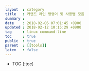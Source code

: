 ```yaml
---
layout  : category
title   : 커맨드 라인 명령어 및 사용법 모음
summary : 
date    : 2018-02-06 07:01:45 +0900
updated : 2018-02-12 10:15:29 +0900
tag     : linux command-line
toc     : true
public  : true
parent  : [[tools]]
latex   : false
---
```

* TOC
{:toc}

